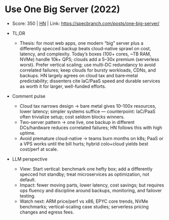 # Use One Big Server (2022)

- Score: 350 | [HN](https://news.ycombinator.com/item?id=45085029) | Link: https://specbranch.com/posts/one-big-server/

- TL;DR
  - Thesis: for most web apps, one modern “big” server plus a differently specced backup beats cloud-native sprawl on cost, latency, and complexity. Today’s boxes (100+ cores, ~TB RAM, NVMe) handle 10k+ QPS; clouds add a 5–30x premium (serverless worst). Prefer vertical scaling; use multi-DC redundancy to avoid correlated failures; keep clouds for bursty workloads, CDNs, and backups. HN largely agrees on cloud tax and bare‑metal predictability; dissenters cite IaC/PaaS speed and durable services as worth it for larger, well-funded efforts.

- Comment pulse
  - Cloud tax narrows design → bare metal gives 10–100x resources, lower latency; simpler systems suffice — counterpoint: IaC/PaaS often trivialize setup; cost seldom blocks winners.
  - Two-server pattern → one live, one backup in different DCs/hardware reduces correlated failures; HN follows this with high uptime.
  - Avoid premature cloud-native → teams burn months on k8s; PaaS or a VPS works until the bill hurts; hybrid colo+cloud yields best cost/perf at scale.

- LLM perspective
  - View: Start vertical: benchmark one hefty box; add a differently specced hot standby; treat microservices as optimization, not default.
  - Impact: fewer moving parts, lower latency, cost savings; but requires ops fluency and discipline around backups, monitoring, and failover testing.
  - Watch next: ARM price/perf vs x86, EPYC core trends, NVMe benchmarks; vertical-scaling case studies; serverless pricing changes and egress fees.
